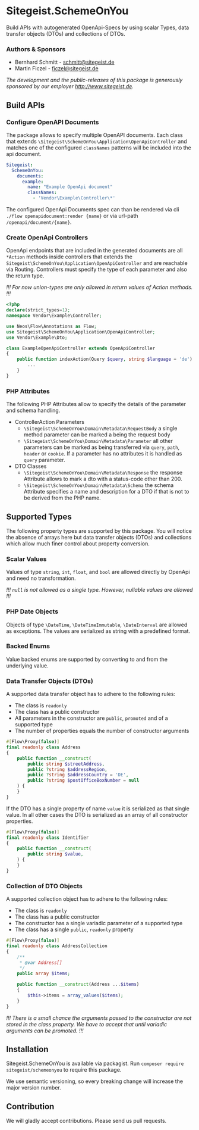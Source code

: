 # Sitegeist.SchemeOnYou

Build APIs with autogenerated OpenApi-Specs by using scalar Types, data transfer objects (DTOs) and collections of DTOs.

### Authors & Sponsors

* Bernhard Schmitt - schmitt@sitegeist.de
* Martin Ficzel - ficzel@sitegeist.de

*The development and the public-releases of this package is generously sponsored
by our employer http://www.sitegeist.de.*

## Build APIs 

### Configure OpenAPI Documents

The package allows to specify multiple OpenAPI documents. Each class that extends `\Sitegeist\SchemeOnYou\Application\OpenApiController`
and matches one of the configured `classNames` patterns will be included into the api document.

```yaml
Sitegeist:
  SchemeOnYou:
    documents:
      example:
        name: "Example OpenApi document"
        classNames:
          - 'Vendor\Example\Controller\*'
```

The configured OpenApi Documents spec can than be rendered via cli `./flow openapidocument:render {name}`
or via url-path `/openapi/document/{name}`.

### Create OpenApi Controllers 

OpenApi endpoints that are included in the generated documents are all `*Action` methods inside controllers that
extends the `Sitegeist\SchemeOnYou\Application\OpenApiController` and are reachable via Routing. 
Controllers must specify the type of each parameter and also the return type. 

_!!! For now union-types are only allowed in return values of Action methods. !!!_


```php
<?php
declare(strict_types=1);
namespace Vendor\Example\Controller;

use Neos\Flow\Annotations as Flow;
use Sitegeist\SchemeOnYou\Application\OpenApiController;
use Vendor\Example\Dto;

class ExampleOpenApiController extends OpenApiController
{
    public function indexAction(Query $query, string $language = 'de'): Dto\AddressCollection|Dto\NotFoundResponse {
        ... 
    }
}
```

### PHP Attributes

The following PHP Attributes allow to specify the details of the parameter and schema handling.

- ControllerAction Parameters
  - `\Sitegeist\SchemeOnYou\Domain\Metadata\RequestBody` a single method parameter can be marked a being the request body
  - `\Sitegeist\SchemeOnYou\Domain\Metadata\Parameter` all other parameters can be marked as being transferred via `query`, `path`, `header` or `cookie`. If a parameter has no attributes it is handled as `query` parameter.
- DTO Classes 
  - `\Sitegeist\SchemeOnYou\Domain\Metadata\Response` the response Attribute allows to mark a dto with a status-code other than 200.
  - `\Sitegeist\SchemeOnYou\Domain\Metadata\Schema` the schema Attribute specifies a name and description for a DTO if that is not to be derived from the PHP name.

## Supported Types

The following property types are supported by this package. You will notice the absence of arrays here but data transfer objects (DTOs)
and collections which allow much finer control about property conversion.

### Scalar Values

Values of type `string`, `int`, `float`, and `bool` are allowed directly by OpenApi and need no transformation.

_!!! `null` is not allowed as a single type. However, nullable values are allowed !!!_

### PHP Date Objects

Objects of type `\DateTime`, `\DateTimeImmutable`, `\DateInterval` are allowed as exceptions. 
The values are serialized as string with a predefined format.

### Backed Enums

Value backed enums are supported by converting to and from the underlying value.

### Data Transfer Objects (DTOs)

A supported data transfer object has to adhere to the following rules:
- The class is `readonly`
- The class has a public constructor
- All parameters in the constructor are `public`, `promoted` and of a supported type
- The number of properties equals the number of constructor arguments

```php
#[Flow\Proxy(false)]
final readonly class Address
{
    public function __construct(
        public string $streetAddress,
        public ?string $addressRegion,
        public ?string $addressCountry = 'DE',
        public ?string $postOfficeBoxNumber = null
    ) {
    }
}
```

If the DTO has a single property of name `value` it is serialized as that single value. 
In all other cases the DTO is serialized as an array of all constructor properties.


```php
#[Flow\Proxy(false)]
final readonly class Identifier
{
    public function __construct(
        public string $value,
    ) {
    }
}
```

### Collection of DTO Objects

A supported collection object has to adhere to the following rules:
- The class is `readonly`
- The class has a public constructor
- The constructor has a single variadic parameter of a supported type
- The class has a single `public`, `readonly` property

```php
#[Flow\Proxy(false)]
final readonly class AddressCollection
{
    /**
     * @var Address[]
     */
    public array $items;

    public function __construct(Address ...$items)
    {
        $this->items = array_values($items);
    }
}
```

_!!! There is a small chance the arguments passed to the constructor are not stored in the class property. We have to accept that until variadic arguments can be promoted. !!!_
  
## Installation

Sitegeist.SchemeOnYou is available via packagist. Run `composer require sitegeist/schemeonyou` to require this package.

We use semantic versioning, so every breaking change will increase the major version number.

## Contribution

We will gladly accept contributions. Please send us pull requests.
